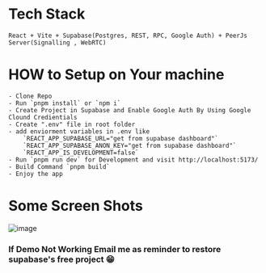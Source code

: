 # Tech Stack
    React + Vite + Supabase(Postgres, REST, RPC, Google Auth) + PeerJs Server(Signalling , WebRTC)

# HOW to Setup on Your machine
    - Clone Repo
    - Run `pnpm install` or `npm i`
    - Create Project in Supabase and Enable Google Auth By Using Google Clound Credientials
    - Create ".env" file in root folder
    - add enviorment variables in .env like
        `REACT_APP_SUPABASE_URL="get from supabase dashboard"`
        `REACT_APP_SUPABASE_ANON_KEY="get from supabase dashboard"`
        `REACT_APP_IS_DEVELOPMENT=false`
    - Run `pnpm run dev` for Development and visit http://localhost:5173/
    - Build Command `pnpm build`
    - Enjoy the app

# Some Screen Shots
![image](https://github.com/AwaisOem/calling-app-frontend/assets/95477446/d66e07b1-43a2-4968-947d-4be9e5868fce)


### If Demo Not Working Email me as reminder to restore supabase's free project 😁
